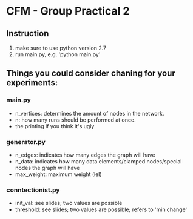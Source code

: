 # CFM - Group Practical 2

## Instruction
1. make sure to use python version 2.7
1. run main.py, e.g. 'python main.py'

## Things you could consider chaning for your experiments:
### main.py
* n_vertices: determines the amount of nodes in the network. 
* n: how many runs should be performed at once.
* the printing if you think it's ugly

### generator.py 
* n_edges: indicates how many edges the graph will have
* n_data: indicates how many data elements/clamped nodes/special nodes the graph will have
* max_weight: maximum weight (lel)

### conntectionist.py
* init_val: see slides; two values are possible
* threshold: see slides; two values are possible; refers to 'min change'
